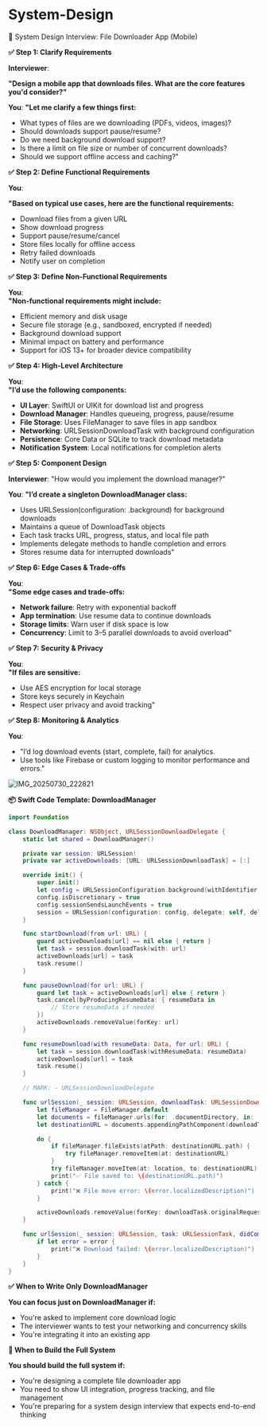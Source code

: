# System-Design
🎯 System Design Interview: File Downloader App (Mobile)  

**✅ Step 1: Clarify Requirements**  

**Interviewer**:  

**"Design a mobile app that downloads files. What are the core features you'd consider?"**  


**You**:
**"Let me clarify a few things first:**  

- What types of files are we downloading (PDFs, videos, images)?  
- Should downloads support pause/resume?  
- Do we need background download support?  
- Is there a limit on file size or number of concurrent downloads?  
- Should we support offline access and caching?"  

**✅ Step 2: Define Functional Requirements**  

**You**:  

**"Based on typical use cases, here are the functional requirements:**  


- Download files from a given URL
- Show download progress
- Support pause/resume/cancel
- Store files locally for offline access
- Retry failed downloads
- Notify user on completion

**✅ Step 3: Define Non-Functional Requirements**  

**You**:  
**"Non-functional requirements might include:**  

- Efficient memory and disk usage  
- Secure file storage (e.g., sandboxed, encrypted if needed)  
- Background download support  
- Minimal impact on battery and performance  
- Support for iOS 13+ for broader device compatibility

**✅ Step 4: High-Level Architecture**  

**You**:  
**"I’d use the following components:**  

- **UI Layer**: SwiftUI or UIKit for download list and progress  
- **Download Manager**: Handles queueing, progress, pause/resume  
- **File Storage**: Uses FileManager to save files in app sandbox  
- **Networking**: URLSessionDownloadTask with background configuration  
- **Persistence**: Core Data or SQLite to track download metadata  
- **Notification System**: Local notifications for completion alerts

**✅ Step 5: Component Design**  

**Interviewer**:
"How would you implement the download manager?"

**You**:
**"I’d create a singleton DownloadManager class:**  

- Uses URLSession(configuration: .background) for background downloads  
- Maintains a queue of DownloadTask objects  
- Each task tracks URL, progress, status, and local file path  
- Implements delegate methods to handle completion and errors  
- Stores resume data for interrupted downloads"

**✅ Step 6: Edge Cases & Trade-offs**  

**You**:  
**"Some edge cases and trade-offs:**  

- **Network failure**: Retry with exponential backoff  
- **App termination**: Use resume data to continue downloads  
- **Storage limits**: Warn user if disk space is low  
- **Concurrency**: Limit to 3–5 parallel downloads to avoid overload"

**✅ Step 7: Security & Privacy**  

**You**:  
**"If files are sensitive:**  

- Use AES encryption for local storage  
- Store keys securely in Keychain  
- Respect user privacy and avoid tracking"

**✅ Step 8: Monitoring & Analytics**  

**You**:  
-   "I’d log download events (start, complete, fail) for analytics.  
-    Use tools like Firebase or custom logging to monitor performance and errors."

![IMG_20250730_222821](https://github.com/user-attachments/assets/2c3bb8d4-c027-4c31-9cd6-e94c7a08653f)


**📦 Swift Code Template: DownloadManager**  
```swift
import Foundation

class DownloadManager: NSObject, URLSessionDownloadDelegate {
    static let shared = DownloadManager()

    private var session: URLSession!
    private var activeDownloads: [URL: URLSessionDownloadTask] = [:]

    override init() {
        super.init()
        let config = URLSessionConfiguration.background(withIdentifier: "com.yourapp.download")
        config.isDiscretionary = true
        config.sessionSendsLaunchEvents = true
        session = URLSession(configuration: config, delegate: self, delegateQueue: nil)
    }

    func startDownload(from url: URL) {
        guard activeDownloads[url] == nil else { return }
        let task = session.downloadTask(with: url)
        activeDownloads[url] = task
        task.resume()
    }

    func pauseDownload(for url: URL) {
        guard let task = activeDownloads[url] else { return }
        task.cancel(byProducingResumeData: { resumeData in
            // Store resumeData if needed
        })
        activeDownloads.removeValue(forKey: url)
    }

    func resumeDownload(with resumeData: Data, for url: URL) {
        let task = session.downloadTask(withResumeData: resumeData)
        activeDownloads[url] = task
        task.resume()
    }

    // MARK: - URLSessionDownloadDelegate

    func urlSession(_ session: URLSession, downloadTask: URLSessionDownloadTask, didFinishDownloadingTo location: URL) {
        let fileManager = FileManager.default
        let documents = fileManager.urls(for: .documentDirectory, in: .userDomainMask).first!
        let destinationURL = documents.appendingPathComponent(downloadTask.originalRequest?.url?.lastPathComponent ?? "file.pdf")

        do {
            if fileManager.fileExists(atPath: destinationURL.path) {
                try fileManager.removeItem(at: destinationURL)
            }
            try fileManager.moveItem(at: location, to: destinationURL)
            print("✅ File saved to: \(destinationURL.path)")
        } catch {
            print("❌ File move error: \(error.localizedDescription)")
        }

        activeDownloads.removeValue(forKey: downloadTask.originalRequest!.url!)
    }

    func urlSession(_ session: URLSession, task: URLSessionTask, didCompleteWithError error: Error?) {
        if let error = error {
            print("❌ Download failed: \(error.localizedDescription)")
        }
    }
}

```
**✅ When to Write Only DownloadManager**  

**You can focus just on DownloadManager if:**  

- You're asked to implement core download logic  
- The interviewer wants to test your networking and concurrency skills  
- You're integrating it into an existing app

**🧱 When to Build the Full System**  

**You should build the full system if:**  

- You're designing a complete file downloader app  
- You need to show UI integration, progress tracking, and file management  
- You're preparing for a system design interview that expects end-to-end thinking 


  


